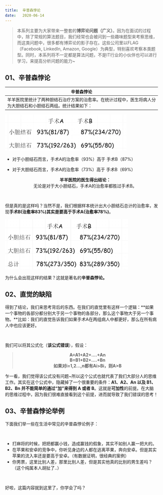 ```yaml
---
title:	辛普森悖论
date:	2020-06-14
---
```


> 本系列主要为大家带来一整套的**博弈论问题（广义）**。因为在面试的过程中，除了常规的算法题目，我们经常也会被问到一些趣味题型来考察思维，而这类问题中，很多都有博弈论的影子存在。这些公司里以FLAG（Facebook, LinkedIn, Amazon, Google）为典型，特别喜欢考察本类题型。同时，本系列将不一定都是算法问题，不是IT行业的小伙伴也可以进行学习，来提高分析问题的能力~

## 01、辛普森悖论

| 辛普森悖论                                                   |
| ------------------------------------------------------------ |
| 羊羊医院里统计了两种胆结石治疗方案的治愈率。在统计过程中，医生将病人分为大胆结石和小胆结石两组。统计结果如下： |

<img src="./602/1.jpg" alt="img" style="zoom:50%;" />

- 对于小胆结石而言，手术A的治愈率（93%）高于 手术B（87%）

- 对于大胆结石而言，手术A的治愈率（73%）高于 手术B（69%）

  <center><b>羊羊医院的医生得出结论： </b></center>

  <center>  无论是对于大小胆结石，手术A的治愈率都胜过手术B。</center>

<br/>

但是真的是这样吗？当然不是，我们根据样本统计出大小胆结石总计的治愈率，发现**手术B(治愈率83%)其实是要高于手术A(治愈率78%)**。

<img src="./602/2.jpg" alt="img" style="zoom:50%;" />

为什么会出现这样的结果？这就是著名的**辛普森悖论。**

## 02、直觉的缺陷

得到了结论，我们来思考背后的东西。在我们的直觉里有这样一个逻辑：**如果一个事物的各部分都分别大于另一个事物的各部分，那么这个事物大于另一个事物。**比如：我们的直觉告诉我们如果手术A在两组病人中都更好，那么在所有病人中也应该更好。

<br/>

我们可以将其公式化（**该公式错误**），假设：

><center><b>A=A1+A2+....+An </b></center>
><center><b>B=B1+B2+....+Bn</b></center>
><center><b>如果对i=1,2...,n都有Ai>Bi，则A>B</b></center>   

乍一看，我们觉得该公式没有问题~所以这个公式也就代表了我们大部分人的思维工作。其实在这个公式中，隐藏掉了一个很重要的条件：**A1、A2、An 以及 B1、B2、Bn 并不能简单的通过“加”来得到 A 或者 B**。这就是**可加性**的前提。在大脑的思维过程中，因为我们很难直接看到这个前提，进而就导致了我们错误的思考！

## 03、辛普森悖论举例

下面我们举一些在生活中常见的辛普森悖论例子：

<br/>

- 打麻将的时候，把把都赢小钱，造成赢钱的假象，其实不如别人赢一把大的。
- 在苹果和安卓的竞争中，你听见身边的人都在逃离苹果，奔向安卓。但是其实苹果的流入率还是要高于安卓。（有数据证明，很经典的案例）
- 你男票，这里比别人差，那里比别人差，但是其实他真的比别的男生差吗？（这个纯属本人胡扯了..）

<br/>

好啦，这篇内容就到这里了，你学会了吗？